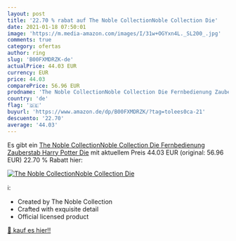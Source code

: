 ```yaml
---
layout: post
title: '22.70 % rabat auf The Noble CollectionNoble Collection Die'
date: 2021-01-18 07:50:01
image: 'https://m.media-amazon.com/images/I/31w+OGYxn4L._SL200_.jpg'
comments: true
category: ofertas
author: ring
slug: 'B00FXMDRZK-de'
actualPrice: 44.03 EUR
currency: EUR
price: 44.03
comparePrice: 56.96 EUR
prodname: 'The Noble CollectionNoble Collection Die Fernbedienung Zauberstab Harry Potter Die'
country: 'de'
flag: '🇩🇪'
buyurl: 'https://www.amazon.de/dp/B00FXMDRZK/?tag=tolees0ca-21'
descuento: '22.70'
average: '44.03'
---
```


Es gibt ein [The Noble CollectionNoble Collection Die Fernbedienung Zauberstab Harry Potter Die](https://www.amazon.de/dp/B00FXMDRZK/?tag=tolees0ca-21) mit aktuellem Preis 44.03 EUR (original: 56.96 EUR) 22.70 % Rabatt hier:

[![The Noble CollectionNoble Collection Die](https://m.media-amazon.com/images/I/31w+OGYxn4L._SL200_.jpg)](https://www.amazon.de/dp/B00FXMDRZK/?tag=tolees0ca-21)

ℹ️:

- Created by The Noble Collection
- Crafted with exquisite detail
- Official licensed product

[🛒 kauf es hier!!](https://www.amazon.de/dp/B00FXMDRZK/?tag=tolees0ca-21)
